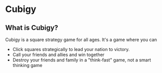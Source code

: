 # Cubigy

## What is Cubigy?
Cubigy is a square strategy game for all ages. It's a game where you can
- Click squares strategically to lead your nation to victory.
- Call your friends and allies and win together
- Destroy your friends and family in a "think-fast" game, not a smart thinking game
